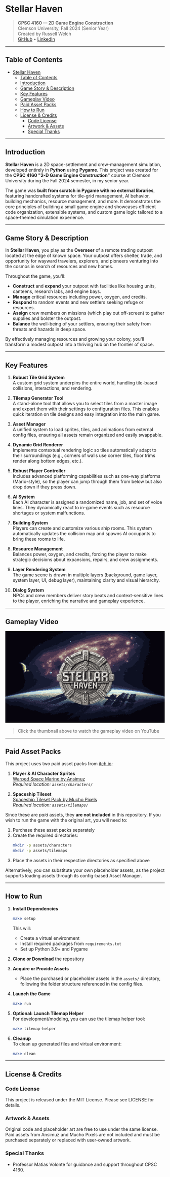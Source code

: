 # Stellar Haven

> **CPSC 4160 — 2D Game Engine Construction**  
> Clemson University, Fall 2024 (Senior Year)  
> Created by Russell Welch  
> [GitHub](https://github.com/russellocean) • [LinkedIn](https://linkedin.com/in/russelldoescode)

---

## Table of Contents

- [Stellar Haven](#stellar-haven)
  - [Table of Contents](#table-of-contents)
  - [Introduction](#introduction)
  - [Game Story \& Description](#game-story--description)
  - [Key Features](#key-features)
  - [Gameplay Video](#gameplay-video)
  - [Paid Asset Packs](#paid-asset-packs)
  - [How to Run](#how-to-run)
  - [License \& Credits](#license--credits)
    - [Code License](#code-license)
    - [Artwork \& Assets](#artwork--assets)
    - [Special Thanks](#special-thanks)

---

## Introduction

**Stellar Haven** is a 2D space-settlement and crew-management simulation, developed entirely in **Python** using **Pygame**. This project was created for the **CPSC 4160 "2-D Game Engine Construction"** course at Clemson University during the Fall 2024 semester, in my senior year.

The game was **built from scratch in Pygame with no external libraries**, featuring handcrafted systems for tile-grid management, AI behavior, building mechanics, resource management, and more. It demonstrates the core principles of building a small game engine and showcases efficient code organization, extensible systems, and custom game logic tailored to a space-themed simulation experience.

---

## Game Story & Description

In **Stellar Haven**, you play as the **Overseer** of a remote trading outpost located at the edge of known space. Your outpost offers shelter, trade, and opportunity for wayward travelers, explorers, and pioneers venturing into the cosmos in search of resources and new homes.

Throughout the game, you'll:

- **Construct** and **expand** your outpost with facilities like housing units, canteens, research labs, and engine bays.
- **Manage** critical resources including power, oxygen, and credits.
- **Respond** to random events and new settlers seeking refuge or resources.
- **Assign** crew members on missions (which play out off-screen) to gather supplies and bolster the outpost.
- **Balance** the well-being of your settlers, ensuring their safety from threats and hazards in deep space.

By effectively managing resources and growing your colony, you'll transform a modest outpost into a thriving hub on the frontier of space.

---

## Key Features

1. **Robust Tile Grid System**  
   A custom grid system underpins the entire world, handling tile-based collisions, interactions, and rendering.

2. **Tilemap Generator Tool**  
   A stand-alone tool that allows you to select tiles from a master image and export them with their settings to configuration files. This enables quick iteration on tile designs and easy integration into the main game.

3. **Asset Manager**  
   A unified system to load sprites, tiles, and animations from external config files, ensuring all assets remain organized and easily swappable.

4. **Dynamic Grid Renderer**  
   Implements contextual rendering logic so tiles automatically adapt to their surroundings (e.g., corners of walls use corner tiles, floor trims render along bottom edges, etc.).

5. **Robust Player Controller**  
   Includes advanced platforming capabilities such as one-way platforms (Mario-style), so the player can jump through them from below but also drop down if they press down.

6. **AI System**  
   Each AI character is assigned a randomized name, job, and set of voice lines. They dynamically react to in-game events such as resource shortages or system malfunctions.

7. **Building System**  
   Players can create and customize various ship rooms. This system automatically updates the collision map and spawns AI occupants to bring these rooms to life.

8. **Resource Management**  
   Balances power, oxygen, and credits, forcing the player to make strategic decisions about expansions, repairs, and crew assignments.

9. **Layer Rendering System**  
   The game scene is drawn in multiple layers (background, game layer, system layer, UI, debug layer), maintaining clarity and visual hierarchy.

10. **Dialog System**  
    NPCs and crew members deliver story beats and context-sensitive lines to the player, enriching the narrative and gameplay experience.

---

## Gameplay Video

[![Stellar Haven Gameplay](Stellar_Haven_Game_Thumbnail.png)](https://youtu.be/X2z_d7Q1_w0)

> Click the thumbnail above to watch the gameplay video on YouTube

---

## Paid Asset Packs

This project uses two paid asset packs from [itch.io](https://itch.io):

1. **Player & AI Character Sprites**  
   [Warped Space Marine by Ansimuz](https://ansimuz.itch.io/warped-space-marine)  
   _Required location: `assets/characters/`_

2. **Spaceship Tileset**  
   [Spaceship Tileset Pack by Mucho Pixels](https://muchopixels.itch.io/spaceship-tileset-pack)  
   _Required location: `assets/tilemaps/`_

Since these are _paid_ assets, they **are not included** in this repository. If you wish to run the game with the original art, you will need to:

1. Purchase these asset packs separately
2. Create the required directories:
   ```bash
   mkdir -p assets/characters
   mkdir -p assets/tilemaps
   ```
3. Place the assets in their respective directories as specified above

Alternatively, you can substitute your own placeholder assets, as the project supports loading assets through its config-based Asset Manager.

---

## How to Run

1. **Install Dependencies**

   ```bash
   make setup
   ```

   This will:

   - Create a virtual environment
   - Install required packages from `requirements.txt`
   - Set up Python 3.9+ and Pygame

2. **Clone or Download** the repository

3. **Acquire or Provide Assets**

   - Place the purchased or placeholder assets in the `assets/` directory, following the folder structure referenced in the config files.

4. **Launch the Game**

   ```bash
   make run
   ```

5. **Optional: Launch Tilemap Helper**  
   For development/modding, you can use the tilemap helper tool:

   ```bash
   make tilemap-helper
   ```

6. **Cleanup**  
   To clean up generated files and virtual environment:
   ```bash
   make clean
   ```

---

## License & Credits

### Code License

This project is released under the MIT License. Please see LICENSE for details.

### Artwork & Assets

Original code and placeholder art are free to use under the same license. Paid assets from Ansimuz and Mucho Pixels are not included and must be purchased separately or replaced with user-owned artwork.

### Special Thanks

- Professor Matias Volonte for guidance and support throughout CPSC 4160.
